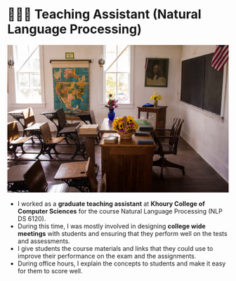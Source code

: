 # 🏢👨‍💻 Teaching Assistant (Natural Language Processing)

<img src = "https://github.com/suhasmaddali/Images/blob/main/Teaching%20Assistant%20Image.jpg" width = 1000/>

* I worked as a __graduate teaching assistant__ at __Khoury College of Computer Sciences__ for the course Natural Language Processing (NLP DS 6120). 
* During this time, I was mostly involved in designing __college wide meetings__ with students and ensuring that they perform well on the tests and assessments. 
* I give students the course materials and links that they could use to improve their performance on the exam and the assignments. 
* During office hours, I explain the concepts to students and make it easy for them to score well. 
